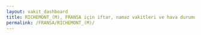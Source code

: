 ```yaml
---
layout: vakit_dashboard
title: RICHEMONT_(M), FRANSA için iftar, namaz vakitleri ve hava durumu - ilçe/eyalet seç
permalink: /FRANSA/RICHEMONT_(M)/
---
```


<script type="text/javascript">
  var GLOBAL_COUNTRY = 'FRANSA';
  var GLOBAL_CITY = 'RICHEMONT_(M)';
  var GLOBAL_STATE = '';
  var lat = 72;
  var lon = 21;
</script>
